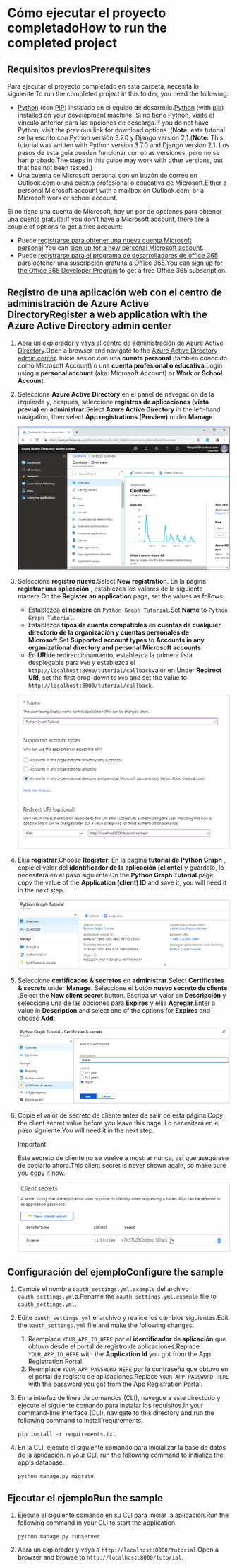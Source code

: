 # <a name="how-to-run-the-completed-project"></a><span data-ttu-id="6c768-101">Cómo ejecutar el proyecto completado</span><span class="sxs-lookup"><span data-stu-id="6c768-101">How to run the completed project</span></span>

## <a name="prerequisites"></a><span data-ttu-id="6c768-102">Requisitos previos</span><span class="sxs-lookup"><span data-stu-id="6c768-102">Prerequisites</span></span>

<span data-ttu-id="6c768-103">Para ejecutar el proyecto completado en esta carpeta, necesita lo siguiente:</span><span class="sxs-lookup"><span data-stu-id="6c768-103">To run the completed project in this folder, you need the following:</span></span>

- <span data-ttu-id="6c768-104">[Python](https://www.python.org/) (con [PIP](https://pypi.org/project/pip/)) instalado en el equipo de desarrollo.</span><span class="sxs-lookup"><span data-stu-id="6c768-104">[Python](https://www.python.org/) (with [pip](https://pypi.org/project/pip/)) installed on your development machine.</span></span> <span data-ttu-id="6c768-105">Si no tiene Python, visite el vínculo anterior para las opciones de descarga.</span><span class="sxs-lookup"><span data-stu-id="6c768-105">If you do not have Python, visit the previous link for download options.</span></span> <span data-ttu-id="6c768-106">(**Nota:** este tutorial se ha escrito con Python versión 3.7.0 y Django versión 2,1.</span><span class="sxs-lookup"><span data-stu-id="6c768-106">(**Note:** This tutorial was written with Python version 3.7.0 and Django version 2.1.</span></span> <span data-ttu-id="6c768-107">Los pasos de esta guía pueden funcionar con otras versiones, pero no se han probado.</span><span class="sxs-lookup"><span data-stu-id="6c768-107">The steps in this guide may work with other versions, but that has not been tested.)</span></span>
- <span data-ttu-id="6c768-108">Una cuenta de Microsoft personal con un buzón de correo en Outlook.com o una cuenta profesional o educativa de Microsoft.</span><span class="sxs-lookup"><span data-stu-id="6c768-108">Either a personal Microsoft account with a mailbox on Outlook.com, or a Microsoft work or school account.</span></span>

<span data-ttu-id="6c768-109">Si no tiene una cuenta de Microsoft, hay un par de opciones para obtener una cuenta gratuita:</span><span class="sxs-lookup"><span data-stu-id="6c768-109">If you don't have a Microsoft account, there are a couple of options to get a free account:</span></span>

- <span data-ttu-id="6c768-110">Puede [registrarse para obtener una nueva cuenta Microsoft personal](https://signup.live.com/signup?wa=wsignin1.0&rpsnv=12&ct=1454618383&rver=6.4.6456.0&wp=MBI_SSL_SHARED&wreply=https://mail.live.com/default.aspx&id=64855&cbcxt=mai&bk=1454618383&uiflavor=web&uaid=b213a65b4fdc484382b6622b3ecaa547&mkt=E-US&lc=1033&lic=1).</span><span class="sxs-lookup"><span data-stu-id="6c768-110">You can [sign up for a new personal Microsoft account](https://signup.live.com/signup?wa=wsignin1.0&rpsnv=12&ct=1454618383&rver=6.4.6456.0&wp=MBI_SSL_SHARED&wreply=https://mail.live.com/default.aspx&id=64855&cbcxt=mai&bk=1454618383&uiflavor=web&uaid=b213a65b4fdc484382b6622b3ecaa547&mkt=E-US&lc=1033&lic=1).</span></span>
- <span data-ttu-id="6c768-111">Puede [registrarse para el programa de desarrolladores de office 365](https://developer.microsoft.com/office/dev-program) para obtener una suscripción gratuita a Office 365.</span><span class="sxs-lookup"><span data-stu-id="6c768-111">You can [sign up for the Office 365 Developer Program](https://developer.microsoft.com/office/dev-program) to get a free Office 365 subscription.</span></span>

## <a name="register-a-web-application-with-the-azure-active-directory-admin-center"></a><span data-ttu-id="6c768-112">Registro de una aplicación web con el centro de administración de Azure Active Directory</span><span class="sxs-lookup"><span data-stu-id="6c768-112">Register a web application with the Azure Active Directory admin center</span></span>

1. <span data-ttu-id="6c768-113">Abra un explorador y vaya al [centro de administración de Azure Active Directory](https://aad.portal.azure.com).</span><span class="sxs-lookup"><span data-stu-id="6c768-113">Open a browser and navigate to the [Azure Active Directory admin center](https://aad.portal.azure.com).</span></span> <span data-ttu-id="6c768-114">Inicie sesión con una **cuenta personal** (también conocido como Microsoft Account) o una **cuenta profesional o educativa**.</span><span class="sxs-lookup"><span data-stu-id="6c768-114">Login using a **personal account** (aka: Microsoft Account) or **Work or School Account**.</span></span>

1. <span data-ttu-id="6c768-115">Seleccione **Azure Active Directory** en el panel de navegación de la izquierda y, después, seleccione **registros de aplicaciones (vista previa)** en **administrar**.</span><span class="sxs-lookup"><span data-stu-id="6c768-115">Select **Azure Active Directory** in the left-hand navigation, then select **App registrations (Preview)** under **Manage**.</span></span>

    ![<span data-ttu-id="6c768-116">Una captura de pantalla de los registros de la aplicación</span><span class="sxs-lookup"><span data-stu-id="6c768-116">A screenshot of the App registrations</span></span> ](/tutorial/images/aad-portal-app-registrations.png)

1. <span data-ttu-id="6c768-117">Seleccione **registro nuevo**.</span><span class="sxs-lookup"><span data-stu-id="6c768-117">Select **New registration**.</span></span> <span data-ttu-id="6c768-118">En la página **registrar una aplicación** , establezca los valores de la siguiente manera.</span><span class="sxs-lookup"><span data-stu-id="6c768-118">On the **Register an application** page, set the values as follows.</span></span>

    - <span data-ttu-id="6c768-119">Establezca **el nombre** en `Python Graph Tutorial`.</span><span class="sxs-lookup"><span data-stu-id="6c768-119">Set **Name** to `Python Graph Tutorial`.</span></span>
    - <span data-ttu-id="6c768-120">Establezca **tipos de cuenta compatibles** en **cuentas de cualquier directorio de la organización y cuentas personales de Microsoft**.</span><span class="sxs-lookup"><span data-stu-id="6c768-120">Set **Supported account types** to **Accounts in any organizational directory and personal Microsoft accounts**.</span></span>
    - <span data-ttu-id="6c768-121">En **URI**de redireccionamiento, establezca la primera lista desplegable para `Web` y establezca el `http://localhost:8000/tutorial/callback`valor en.</span><span class="sxs-lookup"><span data-stu-id="6c768-121">Under **Redirect URI**, set the first drop-down to `Web` and set the value to `http://localhost:8000/tutorial/callback`.</span></span>

    ![Captura de pantalla de la página registrar una aplicación](/tutorial/images/aad-register-an-app.png)

1. <span data-ttu-id="6c768-123">Elija **registrar**.</span><span class="sxs-lookup"><span data-stu-id="6c768-123">Choose **Register**.</span></span> <span data-ttu-id="6c768-124">En la página **tutorial de Python Graph** , copie el valor del **identificador de la aplicación (cliente)** y guárdelo, lo necesitará en el paso siguiente.</span><span class="sxs-lookup"><span data-stu-id="6c768-124">On the **Python Graph Tutorial** page, copy the value of the **Application (client) ID** and save it, you will need it in the next step.</span></span>

    ![Captura de pantalla del identificador de la aplicación del nuevo registro de la aplicación](/tutorial/images/aad-application-id.png)

1. <span data-ttu-id="6c768-126">Seleccione **certificados & secretos** en **administrar**.</span><span class="sxs-lookup"><span data-stu-id="6c768-126">Select **Certificates & secrets** under **Manage**.</span></span> <span data-ttu-id="6c768-127">Seleccione el botón **nuevo secreto de cliente** .</span><span class="sxs-lookup"><span data-stu-id="6c768-127">Select the **New client secret** button.</span></span> <span data-ttu-id="6c768-128">Escriba un valor en **Descripción** y seleccione una de las opciones para **Expires** y elija **Agregar**.</span><span class="sxs-lookup"><span data-stu-id="6c768-128">Enter a value in **Description** and select one of the options for **Expires** and choose **Add**.</span></span>

    ![Captura de pantalla del cuadro de diálogo Agregar un secreto de cliente](/tutorial/images/aad-new-client-secret.png)

1. <span data-ttu-id="6c768-130">Copie el valor de secreto de cliente antes de salir de esta página.</span><span class="sxs-lookup"><span data-stu-id="6c768-130">Copy the client secret value before you leave this page.</span></span> <span data-ttu-id="6c768-131">Lo necesitará en el paso siguiente.</span><span class="sxs-lookup"><span data-stu-id="6c768-131">You will need it in the next step.</span></span>

    > [!IMPORTANT]
    > <span data-ttu-id="6c768-132">Este secreto de cliente no se vuelve a mostrar nunca, así que asegúrese de copiarlo ahora.</span><span class="sxs-lookup"><span data-stu-id="6c768-132">This client secret is never shown again, so make sure you copy it now.</span></span>

    ![Captura de pantalla del secreto de cliente recién agregado](/tutorial/images/aad-copy-client-secret.png)

## <a name="configure-the-sample"></a><span data-ttu-id="6c768-134">Configuración del ejemplo</span><span class="sxs-lookup"><span data-stu-id="6c768-134">Configure the sample</span></span>

1. <span data-ttu-id="6c768-135">Cambie el nombre `oauth_settings.yml.example` del archivo `oauth_settings.yml`a.</span><span class="sxs-lookup"><span data-stu-id="6c768-135">Rename the `oauth_settings.yml.example` file to `oauth_settings.yml`.</span></span>
1. <span data-ttu-id="6c768-136">Edite `oauth_settings.yml` el archivo y realice los cambios siguientes.</span><span class="sxs-lookup"><span data-stu-id="6c768-136">Edit the `oauth_settings.yml` file and make the following changes.</span></span>
    1. <span data-ttu-id="6c768-137">Reemplace `YOUR_APP_ID_HERE` por el **identificador de aplicación** que obtuvo desde el portal de registro de aplicaciones.</span><span class="sxs-lookup"><span data-stu-id="6c768-137">Replace `YOUR_APP_ID_HERE` with the **Application Id** you got from the App Registration Portal.</span></span>
    1. <span data-ttu-id="6c768-138">Reemplace `YOUR_APP_PASSWORD_HERE` por la contraseña que obtuvo en el portal de registro de aplicaciones.</span><span class="sxs-lookup"><span data-stu-id="6c768-138">Replace `YOUR_APP_PASSWORD_HERE` with the password you got from the App Registration Portal.</span></span>
1. <span data-ttu-id="6c768-139">En la interfaz de línea de comandos (CLI), navegue a este directorio y ejecute el siguiente comando para instalar los requisitos.</span><span class="sxs-lookup"><span data-stu-id="6c768-139">In your command-line interface (CLI), navigate to this directory and run the following command to install requirements.</span></span>

    ```Shell
    pip install -r requirements.txt
    ```

1. <span data-ttu-id="6c768-140">En la CLI, ejecute el siguiente comando para inicializar la base de datos de la aplicación.</span><span class="sxs-lookup"><span data-stu-id="6c768-140">In your CLI, run the following command to initialize the app's database.</span></span>

    ```Shell
    python manage.py migrate
    ```

## <a name="run-the-sample"></a><span data-ttu-id="6c768-141">Ejecutar el ejemplo</span><span class="sxs-lookup"><span data-stu-id="6c768-141">Run the sample</span></span>

1. <span data-ttu-id="6c768-142">Ejecute el siguiente comando en su CLI para iniciar la aplicación.</span><span class="sxs-lookup"><span data-stu-id="6c768-142">Run the following command in your CLI to start the application.</span></span>

    ```Shell
    python manage.py runserver
    ```

1. <span data-ttu-id="6c768-143">Abra un explorador y vaya a `http://localhost:8000/tutorial`.</span><span class="sxs-lookup"><span data-stu-id="6c768-143">Open a browser and browse to `http://localhost:8000/tutorial`.</span></span>